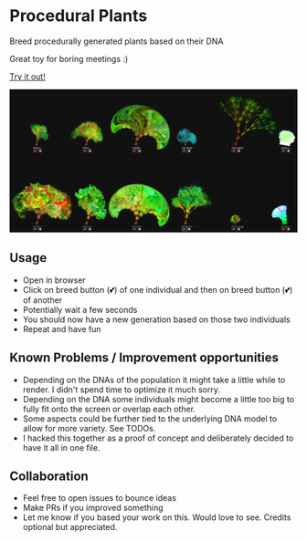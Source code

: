 # Procedural Plants

Breed procedurally generated plants based on their DNA

Great toy for boring meetings :)

[Try it out!](https://raw.githack.com/pachacamac/procedural_plants/main/index.html)

![Screenshot](https://github.com/pachacamac/procedural_plants/blob/main/screenshot.png?raw=true)

## Usage

* Open in browser
* Click on breed button (💕) of one individual and then on breed button (💕) of another
* Potentially wait a few seconds
* You should now have a new generation based on those two individuals
* Repeat and have fun

## Known Problems / Improvement opportunities

* Depending on the DNAs of the population it might take a little while to render. I didn't spend time to optimize it much sorry.
* Depending on the DNA some individuals might become a little too big to fully fit onto the screen or overlap each other.
* Some aspects could be further tied to the underlying DNA model to allow for more variety. See TODOs.
* I hacked this together as a proof of concept and deliberately decided to have it all in one file.

## Collaboration

* Feel free to open issues to bounce ideas
* Make PRs if you improved something
* Let me know if you based your work on this. Would love to see. Credits optional but appreciated.
